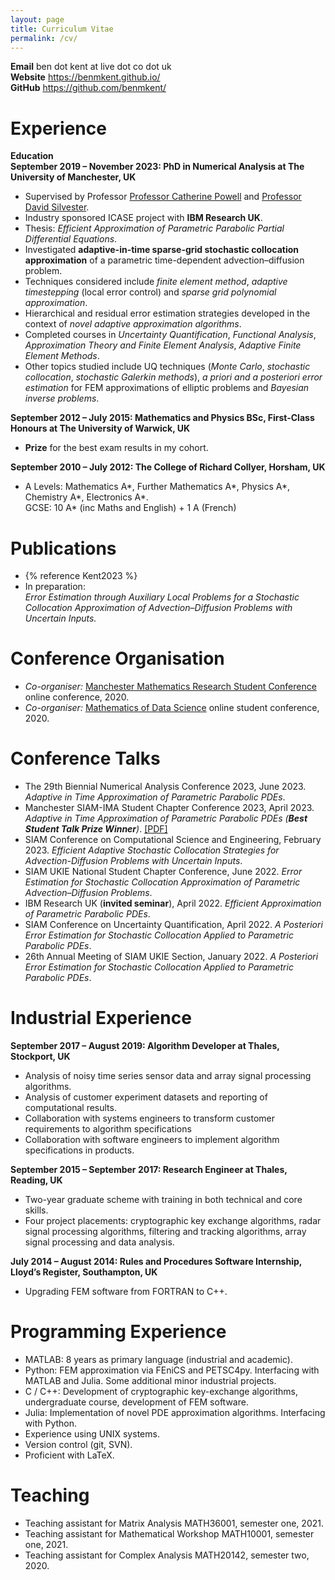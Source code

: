 ```yaml
---
layout: page
title: Curriculum Vitae
permalink: /cv/
---
```


**Email** ben dot kent at live dot co dot uk<br>
**Website** <https://benmkent.github.io/><br>
**GitHub** <https://github.com/benmkent/><br>

# Experience

**Education**  
**September 2019 – November 2023: PhD in Numerical Analysis at The University of Manchester, UK**

-   Supervised by Professor [Professor Catherine Powell](https://personalpages.manchester.ac.uk/staff/Catherine.Powell/) and [Professor David Silvester](https://personalpages.manchester.ac.uk/staff/david.silvester/).
-   Industry sponsored ICASE project with **IBM Research UK**.
-   Thesis: *Efficient Approximation of Parametric Parabolic Partial Differential Equations*.
-   Investigated **adaptive-in-time sparse-grid stochastic collocation approximation** of a parametric time-dependent advection–diffusion problem.
-   Techniques considered include *finite element method*, *adaptive timestepping* (local error control) and *sparse grid polynomial approximation*.
-   Hierarchical and residual error estimation strategies developed in the context of *novel adaptive approximation algorithms*.
-   Completed courses in *Uncertainty Quantification*, *Functional Analysis*, *Approximation Theory and Finite Element Analysis*, *Adaptive Finite Element Methods*.
-   Other topics studied include UQ techniques (*Monte Carlo*, *stochastic collocation*, *stochastic Galerkin methods*), *a priori and a posteriori error estimation* for FEM approximations of elliptic problems and *Bayesian inverse problems*.

**September 2012 – July 2015: Mathematics and Physics BSc, First-Class
Honours at The University of Warwick, UK**
-   **Prize** for the best exam results in my cohort.

**September 2010 – July 2012: The College of Richard Collyer, Horsham,
UK**
-   A Levels: Mathematics A\*, Further Mathematics A\*, Physics A\*,
    Chemistry A\*, Electronics A\*.  
    GCSE: 10 A\* (inc Maths and English) + 1 A (French)

# Publications
- {% reference Kent2023 %}
-   In preparation:  
    *Error Estimation through Auxiliary Local Problems for a Stochastic Collocation Approximation of Advection–Diffusion Problems with Uncertain Inputs.*

# Conference Organisation
-   *Co-organiser:* [Manchester Mathematics Research Student Conference](https://www.maths.manchester.ac.uk/~pgconf/) online conference, 2020.  
-   *Co-organiser:* [Mathematics of Data Science](https://maths-of-data.github.io/) online student conference, 2020.  

# Conference Talks
-   The 29th Biennial Numerical Analysis Conference 2023, June 2023.
    *Adaptive in Time Approximation of Parametric Parabolic PDEs*.
-   Manchester SIAM-IMA Student Chapter Conference 2023, April 2023.
    *Adaptive in Time Approximation of Parametric Parabolic PDEs (**Best Student Talk Prize Winner**)*. [\[PDF\]](/assets/slides/bk-siam-student-conference.pdf)
-   SIAM Conference on Computational Science and Engineering, February 2023. 
    *Efficient Adaptive Stochastic Collocation Strategies for Advection-Diffusion Problems with Uncertain Inputs*.
-   SIAM UKIE National Student Chapter Conference, June 2022.
    *Error Estimation for Stochastic Collocation Approximation of Parametric Advection–Diffusion Problems*.
-   IBM Research UK (**invited seminar**), April 2022.
    *Efficient Approximation of Parametric Parabolic PDEs*.
-   SIAM Conference on Uncertainty Quantification, April 2022.
    *A Posteriori Error Estimation for Stochastic Collocation Applied to Parametric Parabolic PDEs*.
-   26th Annual Meeting of SIAM UKIE Section, January 2022. 
    *A Posteriori Error Estimation for Stochastic Collocation Applied to Parametric Parabolic PDEs*.

# Industrial Experience
**September 2017 – August 2019: Algorithm Developer at Thales,
Stockport, UK**
-  Analysis of noisy time series sensor data and array signal processing algorithms.
-  Analysis of customer experiment datasets and reporting of computational results.
-  Collaboration with systems engineers to transform customer requirements to algorithm specifications
-  Collaboration with software engineers to implement algorithm specifications in products.

**September 2015 – September 2017: Research Engineer at Thales, Reading,
UK**
-   Two-year graduate scheme with training in both technical and core skills.
-   Four project placements: cryptographic key exchange algorithms, radar signal processing algorithms, filtering and tracking algorithms, array signal processing and data analysis.
    
**July 2014 – August 2014: Rules and Procedures Software Internship,
Lloyd’s Register, Southampton, UK**
-  Upgrading FEM software from FORTRAN to C++.

# Programming Experience
-   MATLAB: 8 years as primary language (industrial and academic).
-   Python: FEM approximation via FEniCS and PETSC4py. Interfacing with MATLAB and Julia. Some additional minor industrial projects.
-   C / C++: Development of cryptographic key-exchange algorithms, undergraduate course, development of FEM software.
-   Julia: Implementation of novel PDE approximation algorithms. Interfacing with Python.
-   Experience using UNIX systems.
-   Version control (git, SVN).
-   Proficient with LaTeX.

  #  Teaching
-   Teaching assistant for Matrix Analysis MATH36001, semester one, 2021.
-   Teaching assistant for Mathematical Workshop MATH10001, semester one, 2021.
-   Teaching assistant for Complex Analysis MATH20142, semester two, 2020.

